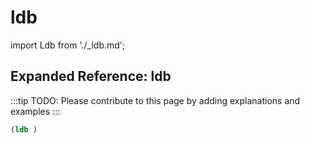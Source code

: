 # ldb

import Ldb from './_ldb.md';

<Ldb />

## Expanded Reference: ldb

:::tip
TODO: Please contribute to this page by adding explanations and examples
:::

```lisp
(ldb )
```
